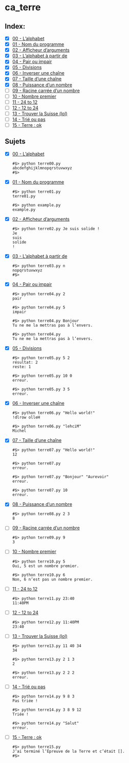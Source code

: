 # ca_terre

## Index:

- [x] [00 - L’alphabet](./terre00.py)
- [x] [01 - Nom du programme](./terre01.py)
- [x] [02 - Afficheur d’arguments](./terre02.py)
- [x] [03 - L’alphabet à partir de](./terre03.py)
- [x] [04 - Pair ou impair](./terre04.py)
- [x] [05 - Divisions](./terre05.py)
- [x] [06 - Inverser une chaîne](./terre06.py)
- [x] [07 - Taille d’une chaîne](./terre07.py)
- [x] [08 - Puissance d’un nombre](./terre08.py)
- [ ] [09 - Racine carrée d’un nombre](./terre09.py)
- [ ] [10 - Nombre premier](./terre10.py)
- [ ] [11 - 24 to 12](./terre11.py)
- [ ] [12 - 12 to 24](./terre12.py)
- [ ] [13 - Trouver la Suisse (lol)](./terre13.py)
- [ ] [14 - Trié ou pas](./terre14.py)
- [ ] [15 - Terre : ok](./terre15.py)

## Sujets

- [x] [00 - L’alphabet](./terre00.py)
    ```shell
    #$> python terre00.py
    abcdefghijklmnopqrstuvwxyz
    #$>
    ```
- [x] [01 - Nom du programme](./terre01.py)
    ```shell
    #$> python terre01.py
    terre01.py

    #$> python example.py
    example.py
    ```
- [x] [02 - Afficheur d’arguments](./terre02.py)
    ```shell
    #$> python terre02.py Je suis solide !
    Je
    suis
    solide
    !
    ```
- [x] [03 - L’alphabet à partir de](./terre03.py)
    ```shell
    #$> python terre03.py n
    nopqrstuvwxyz
    #$>
    ```
- [x] [04 - Pair ou impair](./terre04.py)
    ```shell
    #$> python terre04.py 2
    pair
    
    #$> python terre04.py 5
    impair

    #$> python terre04.py Bonjour
    Tu ne me la mettras pas à l’envers.

    #$> python terre04.py
    Tu ne me la mettras pas à l’envers.
    ```
- [x] [05 - Divisions](./terre05.py)
    ```shell
    #$> python terre05.py 5 2
    résultat: 2
    reste: 1

    #$> python terre05.py 10 0
    erreur.

    #$> python terre05.py 3 5
    erreur.
    ```
- [x] [06 - Inverser une chaîne](./terre06.py)
    ```shell
    #$> python terre06.py "Hello world!"
    !dlrow olleH

    #$> python terre06.py "lehciM"
    Michel
    ```
- [x] [07 - Taille d’une chaîne](./terre07.py)
    ```shell
    #$> python terre07.py "Hello world!"
    12

    #$> python terre07.py
    erreur.

    #$> python terre07.py "Bonjour" "Aurevoir"
    erreur.

    #$> python terre07.py 10
    erreur.
    ```
- [x] [08 - Puissance d’un nombre](./terre08.py)
    ```shell
    #$> python terre08.py 2 3
    8
    ```
- [ ] [09 - Racine carrée d’un nombre](./terre09.py)
    ```shell
    #$> python terre09.py 9
    3
    ```
- [ ] [10 - Nombre premier](./terre10.py)
    ```shell
    #$> python terre10.py 5
    Oui, 5 est un nombre premier.

    #$> python terre10.py 6
    Non, 6 n’est pas un nombre premier.
    ```
- [ ] [11 - 24 to 12](./terre11.py)
    ```shell
    #$> python terre11.py 23:40
    11:40PM
    ```
- [ ] [12 - 12 to 24](./terre12.py)
    ```shell
    #$> python terre12.py 11:40PM
    23:40
    ```
- [ ] [13 - Trouver la Suisse (lol)](./terre13.py)
    ```shell
    #$> python terre13.py 11 40 34
    34

    #$> python terre13.py 2 1 3
    2

    #$> python terre13.py 2 2 2
    erreur.
    ```
- [ ] [14 - Trié ou pas](./terre14.py)
    ```shell
    #$> python terre14.py 9 8 3
    Pas triée !

    #$> python terre14.py 3 8 9 12
    Triée !

    #$> python terre14.py "Salut"
    erreur.
    ```
- [ ] [15 - Terre : ok](./terre15.py)
    ```shell
    #$> python terre15.py
    J’ai terminé l’Épreuve de la Terre et c’était [].
    #$>
    ```
